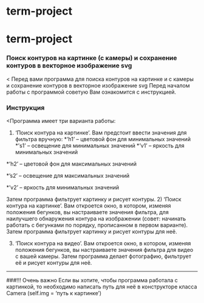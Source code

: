 # term-project
# term-project
### Поиск контуров на картинке (с камеры) и сохранение контуров в векторное изображение svg
< Перед вами программа для поиска контуров на картинке и с камеры и сохранение контуров в векторное изображение svg
Перед началом работы с программой советую Вам ознакомится с инструкцией. 
### Инструкция
<Программа имеет три варианта работы:
1)	‘Поиск контура на картинке’. Вам предстоит ввести значения для фильтра вручную:
*’h1’ – цветовой фон для минимальных значений
*’s1’ – освещение для минимальных значений
*’v1’ – яркость для минимальных значений

*’h2’ – цветовой фон для максимальных значений

*’s2’ – освещение для максимальных значений

*’v2’ – яркость для минимальных значений

Затем программа фильтрует картинку и рисует контуры. 
2)	‘Поиск контура на картинке’. Вам откроется окно, в котором, изменяя положения бегунков, вы настраиваете значения фильтра, для наилучшего обнаружения контура на изображении (совет: начинать работать с бегунками по порядку, прописанном в первом варианте). Затем программа фильтрует картинку и рисует контуры для неё. 

3)	‘Поиск контура на видео’.  Вам откроется окно, в котором, изменяя положения бегунков, вы настраиваете значения фильтра для видео с вашей камеры. Затем программа делает фотографию, фильтрует её и рисует контуры для неё.

***

###!!! Очень важно
Eсли вы хотите, чтобы программа работала с картинкой, то необходимо написать путь для неё в конструкторе класса Camera (self.img = ‘путь к картинке’)
